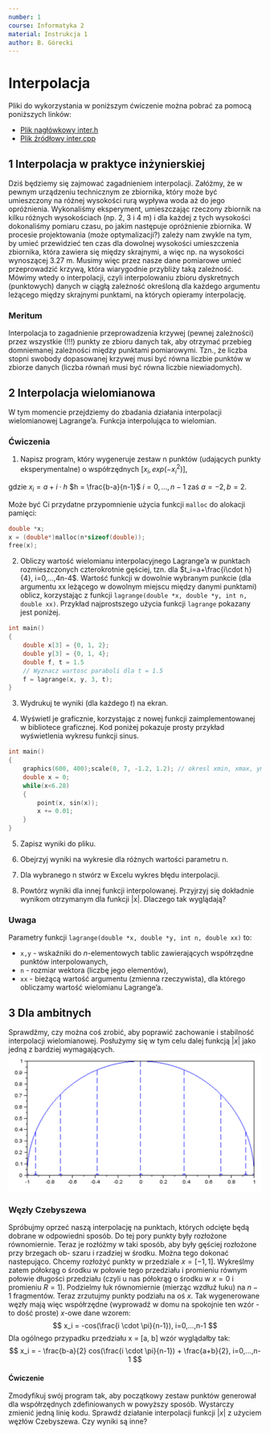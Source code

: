 ```yaml
---
number: 1
course: Informatyka 2
material: Instrukcja 1
author: B. Górecki
---
```


# Interpolacja

Pliki do wykorzystania w poniższym ćwiczenie można pobrać za pomocą poniższych linków:

 - [Plik nagłówkowy inter.h](http://ccfd.github.io/courses/code/info2/inter.h)
 - [Plik źródłowy inter.cpp](http://ccfd.github.io/courses/code/info2/inter.cpp)


## 1 Interpolacja w praktyce inżynierskiej

Dziś będziemy się zajmować zagadnieniem interpolacji. Załóżmy, że w pewnym urządzeniu technicznym ze zbiornika, który może być umieszczony na różnej wysokości rurą wypływa woda aż do jego opróżnienia. Wykonaliśmy eksperyment, umieszczając rzeczony zbiornik na kilku różnych wysokościach (np. 2, 3 i 4 m) i dla każdej z tych wysokości dokonaliśmy pomiaru czasu, po jakim następuje opróżnienie zbiornika. W procesie projektowania (może optymalizacji?) zależy nam zwykle na tym, by umieć przewidzieć ten czas dla dowolnej wysokości umieszczenia zbiornika, która zawiera się między skrajnymi, a więc np. na wysokości wynoszącej 3.27 m. Musimy więc przez nasze dane pomiarowe umieć przeprowadzić krzywą, która wiarygodnie przybliży taką zależność. Mówimy wtedy o interpolacji, czyli interpolowaniu zbioru dyskretnych (punktowych) danych w ciągłą zależność określoną dla każdego argumentu leżącego między skrajnymi punktami, na których opieramy interpolację.

### Meritum
Interpolacja to zagadnienie przeprowadzenia krzywej (pewnej zależności) przez wszystkie (!!!) punkty ze zbioru danych tak, aby otrzymać przebieg domniemanej zależności między punktami pomiarowymi. Tzn., że liczba stopni swobody dopasowanej krzywej musi być równa liczbie punktów w zbiorze danych (liczba równań musi być równa liczbie niewiadomych).

## 2 Interpolacja wielomianowa

W tym momencie przejdziemy do zbadania działania interpolacji wielomianowej
Lagrange’a. Funkcja interpolująca to wielomian.

### Ćwiczenia
1. Napisz program, który wygeneruje zestaw n punktów (udających punkty eksperymentalne) o współrzędnych $[x_i, exp(-x_i^2)]$,

gdzie $x_i = a + i \cdot h$
$h = \frac{b-a}{n-1}$
$i=0,...,n-1$
zaś $a=-2, b=2$.

   Może być Ci przydatne przypomnienie użycia funkcji `malloc` do alokacji pamięci:
```c++
double *x;
x = (double*)malloc(n*sizeof(double));
free(x);
```

2. Obliczy wartość wielomianu interpolacyjnego Lagrange’a w punktach rozmieszczonych czterokrotnie gęściej, tzn. dla $t_i=a+\frac{i\cdot h}{4}, i=0,...,4n-4$. Wartość funkcji w dowolnie wybranym punkcie (dla argumentu xx leżącego w dowolnym miejscu między danymi punktami) oblicz, korzystając z funkcji `lagrange(double *x, double *y, int n, double xx)`. Przykład najprostszego użycia funkcji `lagrange` pokazany jest poniżej.
```c++
int main()
{
    double x[3] = {0, 1, 2};
    double y[3] = {0, 1, 4};
    double f, t = 1.5
    // Wyznacz wartosc paraboli dla t = 1.5
    f = lagrange(x, y, 3, t);
}
```

3. Wydrukuj te wyniki (dla każdego $t$) na ekran.

4. Wyświetl je graficznie, korzystając z nowej funkcji zaimplementowanej w bibliotece graficznej. Kod poniżej pokazuje prosty przykład wyświetlenia wykresu funkcji sinus.
```c++
int main()
{
    graphics(600, 400);scale(0, 7, -1.2, 1.2); // okresl xmin, xmax, ymin, ymax
    double x = 0;
    while(x<6.28)
    {
        point(x, sin(x));
        x += 0.01;
    }
}
```

5. Zapisz wyniki do pliku.

6. Obejrzyj wyniki na wykresie dla różnych wartości parametru n.

7. Dla wybranego n stwórz w Excelu wykres błędu interpolacji.

8. Powtórz wyniki dla innej funkcji interpolowanej. Przyjrzyj się dokładnie wynikom otrzymanym dla funkcji |x|. Dlaczego tak wyglądają?

### Uwaga
Parametry funkcji `lagrange(double *x, double *y, int n, double xx)` to:

- `x,y` - wskaźniki do $n$-elementowych tablic zawierających współrzędne punktów interpolowanych,
- `n` - rozmiar wektora (liczbę jego elementów),
- `xx` - bieżącą wartość argumentu (zmienna rzeczywista), dla którego obliczamy wartość wielomianu Lagrange’a.

## 3 Dla ambitnych
Sprawdźmy, czy można coś zrobić, aby poprawić zachowanie i stabilność interpolacji wielomianowej. Posłużymy się w tym celu dalej funkcją $|x|$ jako jedną z bardziej wymagających.
![ ](figures/info2/inst1/chebyshev_nodes.png  "Ilustracja generacji węzłów Czebyszewa")

### Węzły Czebyszewa
Spróbujmy oprzeć naszą interpolację na punktach, których odcięte będą dobrane w odpowiedni sposób. Do tej pory punkty były rozłożone równomiernie. Teraz je rozłóżmy w taki sposób, aby były gęściej rozłożone przy brzegach ob-
szaru i rzadziej w środku. Można tego dokonać nastepująco. Chcemy rozłożyć punkty w przedziale $x = [−1, 1]$. Wykreślmy zatem półokrąg o środku w połowie tego przedziału i promieniu równym połowie długości przedziału (czyli u nas półokrąg o środku w $x = 0$ i promieniu $R = 1$). Podzielmy łuk równomiernie (mierząc wzdłuż łuku) na $n − 1$ fragmentów. Teraz zrzutujmy punkty podziału na oś $x$. Tak wygenerowane węzły mają więc współrzędne (wyprowadź w domu na spokojnie ten wzór - to dość proste) $x$-owe dane wzorem:
$$
x_i = -cos(\frac{i \cdot \pi}{n-1}),  i=0,...,n-1
$$
Dla ogólnego przypadku przedziału x = [a, b] wzór wyglądałby tak:
$$
x_i = - \frac{b-a}{2} cos(\frac{i \cdot \pi}{n-1}) + \frac{a+b}{2},  i=0,...,n-1
$$

#### Ćwiczenie
Zmodyfikuj swój program tak, aby początkowy zestaw punktów generował dla współrzędnych zdefiniowanych w powyższy sposób. Wystarczy zmienić jedną linię kodu. Sprawdź działanie interpolacji funkcji $|x|$ z użyciem węzłów Czebyszewa. Czy wyniki są inne?
